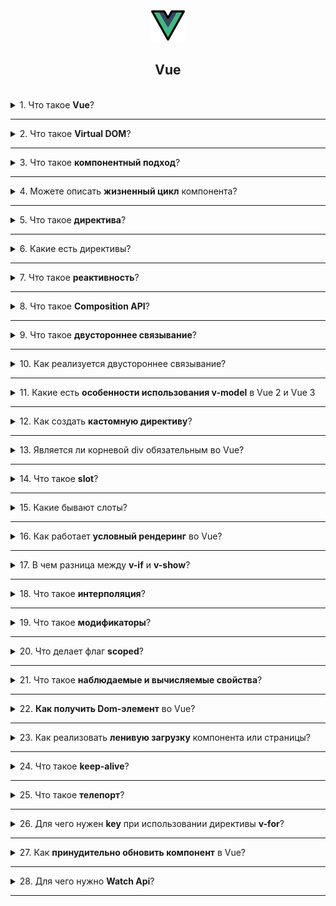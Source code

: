 <div align="center">
  <img src="../../assets/icons/icons-for-titles/vue.png">
  <h2>Vue</h2>
</div>
<br />

<details>
<summary><span>1. Что такое <b>Vue</b>?</span></summary>
<br />

Vue — это гибкий JavaScript-фреймворк для создания интерфейсов. Он предлагает реактивность, удобную работу с компонентами и отлично подходит для SPA.

</details>

---

<details>
<summary><span>2. Что такое <b>Virtual DOM</b>?</span></summary>
<br />

Virtual DOM — это «виртуальное» представление реального DOM в памяти. Вместо того чтобы сразу менять веб-страницу, Vue сначала вносит изменения в виртуальную копию, сравнивает её с предыдущей версией (diffing), а затем обновляет только изменённые части. Это делает работу интерфейса быстрее и плавнее.

</details>

---

<details>
<summary><span>3. Что такое <b>компонентный подход</b>?</span></summary>
<br />

Компонентный подход — это способ разработки интерфейсов, при котором приложение разбивается на независимые и многократно используемые части — компоненты. Каждый компонент отвечает за свою часть UI и логику, что делает код более понятным, гибким и удобным для сопровождения.

</details>

---

<details>
<summary><span>4. Можете описать <b>жизненный цикл</b> компонента?</span></summary>
<br />

Жизненный цикл компонента во Vue можно разбить на несколько фаз:

**1. Инициализация**

- `beforeCreate` — до инициализации данных и событий
- `created` — данные и события уже доступны

**2. Монтирование в DOM**

- `beforeMount` — перед вставкой шаблона в DOM
- `mounted` — компонент отрисован и доступен в DOM

**3. Обновление (при изменении реактивных данных)**

- `beforeUpdate` — перед обновлением DOM
- `updated` — после обновления DOM

**4. Размонтаж (удаление компонента)**

- `beforeUnmount` — перед удалением из DOM
- `unmounted` — после удаления

</details>

---

<details>
<summary><span>5. Что такое <b>директива</b>?</span></summary>
<br />

Директива — это специальный атрибут в шаблоне Vue, который расширяет HTML и добавляет динамическое поведение. Она начинается с префикса `v-` (например, `v-if`, `v-for`, `v-model`) и связывает DOM с логикой компонента.

Директивы позволяют управлять отображением, обработкой событий и многим другим.

</details>

---

<details>
<summary><span>6. Какие есть директивы?</span></summary>
<br />

Во Vue есть две группы директив:

**Стандартные директивы:**

- `v-if`, `v-else`, `v-else-if` — условный рендеринг
- `v-for` — циклический вывод
- `v-bind` — привязка атрибутов
- `v-model` — двусторонняя привязка данных
- `v-on` — обработка событий
- `v-show` — управление видимостью
- `v-slot` — передача слотов
- `v-pre`, `v-cloak`, `v-once` — особые инструкции для управления шаблоном

**Пользовательские директивы:**  
Можно создавать свои — например, `v-focus`, чтобы автоматически фокусироваться на элементе при загрузке.

</details>

---

<details>
<summary><span>7. Что такое <b>реактивность</b>?</span></summary>
<br />

Реактивность — это способность Vue автоматически отслеживать изменения в данных и обновлять интерфейс без ручного вмешательства. Когда вы изменяете реактивное значение, Vue сам «понимает», какие части DOM нужно перерисовать

В основе этого механизма — специальные реактивные обёртки (`ref`, `reactive`), которые следят за изменениями и запускают обновление компонента при необходимости.

</details>

---

<details>
<summary><span>8. Что такое <b>Composition API</b>?</span></summary>
<br />

Composition API — это способ организации логики компонентов во Vue 3. Вместо разделения по опциям (`data`, `methods`, `computed`), можно группировать связанную логику в функции и использовать реактивные примитивы (`ref`, `reactive`, `computed`, `watch`) прямо внутри `setup()`.

Это делает код более читаемым и переиспользуемым, особенно в больших приложениях.

</details>

---

<details>
<summary><span>9. Что такое <b>двустороннее связывание</b>?</span></summary>
<br />

Двустороннее связывание (two-way binding) — это когда данные и интерфейс синхронизируются автоматически в обе стороны: изменение в модели обновляет DOM, а пользовательский ввод — данные.

</details>

---

<details>
<summary><span>10. Как реализуется двустороннее связывание?</span></summary>
<br />

| Элемент                 | Событие  | Атрибут   |
| ----------------------- | -------- | --------- |
| `<input>`, `<textarea>` | `input`  | `value`   |
| `checkbox`, `radio`     | `change` | `checked` |
| `<select>` (списки)     | `change` | `value`   |

</details>

---

<details>
<summary><span>11. Какие есть <b>особенности использования v-model</b> в Vue 2 и Vue 3</span></summary>
<br />

Vue 2 поддерживает только одну связку `v-model` на компонент. Она работает с атрибутом `value` и слушает событие `input` — именно так данные синхронизируются между родителем и дочерним компонентом.

Во Vue 3 можно использовать несколько `v-model` одновременно с разными именами:

```html
<my-form
	v-model:inputValue="inputValue"
	v-model:visible="isVisible"
	v-model:contract="contractData"
/>
```

</details>

---

<details>
<summary><span>12. Как создать <b>кастомную директиву</b>?</span></summary>
<br />

В Vue 3 кастомные директивы создаются с помощью метода `app.directive`. Это позволяет добавить свою логику для работы с DOM-элементами напрямую.

**Пример: директива для автофокуса**

1. **Регистрация директивы:**

```js
app.directive('focus', {
	mounted(el) {
		el.focus();
	},
});
```

2. **Использование в шаблоне:**

```html
<input v-focus />
```

</details>

---

<details>
<summary><span>13. Является ли корневой div обязательным во Vue?</span></summary>
<br />

**Во Vue 2** — да, шаблон компонента должен иметь **один корневой элемент** (чаще всего это `div`). Если попытаться вернуть несколько элементов на одном уровне, будет ошибка.

**Во Vue 3** — нет, можно возвращать **несколько соседних элементов** без обёртки. Это называется поддержка фрагментов, и она позволяет упростить структуру шаблонов:

```vue
<template>
	<h1>Привет</h1>
	<p>Это компонент без обёртки</p>
</template>
```

</details>

---

<details>
<summary><span>14. Что такое <b>slot</b>?</span></summary>
<br />

`slot` — это специальное место в шаблоне компонента Vue, куда родитель может вставить произвольный контент. Это делает компонент гибким и переиспользуемым.

**Пример:**

```vue
<template>
	<div class="card">
		<slot></slot>
	</div>
</template>
```

```vue
<Card>
  <p>Это содержимое передано через слот</p>
</Card>
```

Здесь `<p>` из родительского компонента окажется внутри `.card` — именно туда, где расположен `<slot>`.

</details>

---

<details>
<summary><span>15. Какие бывают слоты?</span></summary>
<br />

Во Vue существуют несколько типов слотов, позволяющих гибко вставлять содержимое в компоненты:

**Обычный (неименованный) слот**  
Используется по умолчанию, если не указано иное:

```vue
<slot></slot>
```

**Именованные слоты**  
Позволяют вставлять контент в определённые места шаблона:

```vue
<slot name="header"></slot>
```

</details>

---

<details>
<summary><span>16. Как работает <b>условный рендеринг</b> во Vue?</span></summary>
<br />

Во Vue условный рендеринг используется для отображения или скрытия элементов DOM в зависимости от определённых условий. Основные директивы для этого — `v-if`, `v-else-if` и `v-else`.

- `v-if`: отображает элемент только в том случае, если выражение истинно.
- `v-else-if`: добавляется как альтернативное условие, если предыдущее `v-if` ложно.
- `v-else`: отрабатывает, если ни одно из предыдущих условий не выполнилось.

Пример:

```html
<p v-if="isLoggedIn">Добро пожаловать!</p>
<p v-else>Пожалуйста, войдите в систему.</p>
```

</details>

---

<details>
<summary><span>17. В чем разница между <b>v-if</b> и <b>v-show</b>?</span></summary>
<br />

`v-if` полностью добавляет или удаляет элемент из DOM, а `v-show` лишь переключает свойство `display` с помощью CSS.

</details>

---

<details>
<summary><span>18. Что такое <b>интерполяция</b>?</span></summary>
<br />

Это способ вставки данных из JavaScript в шаблон с помощью двойных фигурных скобок `{{ }}`.

Пример:

```html
<p>Привет, {{ username }}!</p>
```

</details>

---

<details>
<summary><span>19. Что такое <b>модификаторы</b>?</span></summary>
<br />

**Модификаторы** во Vue — это специальные суффиксы, добавляемые к директивам через точку (`.`), чтобы изменить их стандартное поведение.

Они часто используются с:

- **`v-on`** (обработка событий)
- **`v-model`** (двусторонняя привязка данных)

---

### Примеры модификаторов с `v-on`:

- `v-on:submit.prevent` — предотвращает стандартную отправку формы.
- `v-on:click.stop` — останавливает всплытие события (`stopPropagation`).
- `v-on:keydown.enter` — обработка только нажатия клавиши Enter.

---

### Примеры модификаторов с `v-model`:

- `v-model.lazy` — обновляет данные **только при событии `change`**, а не `input`.
- `v-model.trim` — автоматически **удаляет пробелы** в начале и конце строки.
- `v-model.number` — **преобразует ввод в число** (если возможно).

---

Директивы делают код чище и позволяют избежать написания лишней логики в обработчиках событий

</details>

---

<details>
<summary><span>20. Что делает флаг <b>scoped</b>?</span></summary>
<br />

Флаг `scoped` используется в тегах `<style>` в компонентах Vue, чтобы **ограничить применение CSS только к текущему компоненту**.

Если ты пишешь:

```vue
<style scoped>
h1 {
	color: red;
}
</style>
```

</details>

---

<details>
<summary><span>21. Что такое <b>наблюдаемые и вычисляемые свойства</b>?</span></summary>
<br />

Во Vue существуют два важных типа реактивных свойств:

---

### Наблюдаемые свойства (реактивные)

Это обычные переменные, созданные с помощью `ref()` или `reactive()`, которые Vue отслеживает и обновляет при изменении.

Пример:

```js
<script setup>
import { ref } from 'vue';

const count = ref(0);
</script>

<template>
  <button @click="count++">Clicked {{ count }} times</button>
</template>
```

При изменении `count.value` Vue автоматически обновляет DOM.

---

### Вычисляемые свойства (computed)

Это свойства, **зависящие от других реактивных значений**, и автоматически пересчитывающиеся при их изменении. Используются для создания производных значений, которые **кешируются**, пока зависимости не изменятся.

Пример:

```js
<script setup>
import { ref, computed } from 'vue';

const firstName = ref('Иван');
const lastName = ref('Иванов');

const fullName = computed(() => `${firstName.value} ${lastName.value}`);
</script>

<template>
  <p>{{ fullName }}</p>
</template>
```

`fullName` будет пересчитано только тогда, когда изменится `firstName` или `lastName`.

---

### Разница:

| Свойство           | Обновляется вручную | Кешируется | Используется для     |
| ------------------ | ------------------- | ---------- | -------------------- |
| `ref` / `reactive` | Да                  | Нет        | Хранение данных      |
| `computed`         | Нет (автоматически) | Да         | Производные значения |

</details>

---

<details>
<summary><span>22. <b>Как получить Dom-элемент</b> во Vue?</span></summary>
<br />

Во Vue для получения доступа к DOM-элементу используется **реф-ссылка** (`ref`) в шаблоне и `ref()` или `onMounted()` в скрипте.

---

### Шаги:

1. Добавить `ref="имя"` к нужному элементу в шаблоне.
2. В `<script setup>` или `setup()` получи доступ к DOM-элементу через `ref()`.

---

### Composition API:

```vue
<template>
	<input ref="myInput" />
</template>

<script setup>
import { ref, onMounted } from 'vue';

const myInput = ref(null);

onMounted(() => {
	myInput.value.focus();
});
</script>
```

---

### Важно:

- `myInput.value` будет `null`, пока компонент не смонтирован. Поэтому доступ к DOM лучше делать в `onMounted()`.
- Это работает и с компонентами. Если `ref` указывает на компонент, `value` будет содержать экземпляр компонента, а не DOM.

### Options API:

```vue
<template>
	<div ref="box"></div>
</template>

<script>
export default {
	mounted() {
		this.$refs.box.style.background = 'red';
	},
};
</script>
```

</details>

---

<details>
<summary><span>23. Как реализовать <b>ленивую загрузку</b> компонента или страницы?</span></summary>
<br />

Ленивая загрузка реализуется через `defineAsyncComponent` и динамический импорт в маршрутах `vue-router`.

**`defineAsyncComponent`**:

```js
import { defineAsyncComponent } from 'vue';

const LazyPage = defineAsyncComponent(() => import('./pages/LazyPage.vue'));
```

**Динамический импорт в маршрутах `vue-router`**

```js
import { createRouter, createWebHistory } from 'vue-router';

const routes = [
	{
		path: '/about',
		component: () => import('./views/About.vue'),
	},
];

const router = createRouter({
	history: createWebHistory(),
	routes,
});
```

</details>

---

<details>
<summary><span>24. Что такое <b>keep-alive</b>?</span></summary>
<br />

`<keep-alive>` — это специальный компонент Vue, который позволяет **кэшировать компоненты**, чтобы сохранить их состояние при повторной активации.

Если переключаться между вкладками, маршрутами или компонентами, которые обёрнуты в `<keep-alive>`, Vue **не уничтожает** их, а "замораживает" в памяти. Это экономит ресурсы и ускоряет повторное отображение.

### Особенности:<br />

- Работает только с **динамическими компонентами** (`<component :is="...">`) или `router-view`.
- Можно использовать `include` / `exclude` для фильтрации кэшируемых компонентов.
- События жизненного цикла:
  - `activated()` — вызывается, когда компонент "просыпается".
  - `deactivated()` — вызывается, когда компонент "замораживается".

### Пример:

```vue
<keep-alive>
  <component :is="currentTabComponent" />
</keep-alive>
```

### Когда применять:

- Для вкладок (tabs), модалок, переключаемых форм и всего, где нужно сохранять состояние.
- Особенно полезно в SPA при переключении между страницами, чтобы не терять введённые данные.

</details>

---

<details>
<summary><span>25. Что такое <b>телепорт</b>?</span></summary>
<br />

Телепорт позволяет **рендерить часть шаблона в другое место DOM-дерева**, не нарушая логику компонента. Это особенно полезно для модалок, тултипов, всплывающих окон — всего, что должно визуально находиться в другом месте в структуре HTML (например, вне `#app`).

---

### Пример:

```vue
<teleport to="body">
  <div class="modal">
    Я появлюсь прямо в <body>!
  </div>
</teleport>
```

Здесь `to="body"` означает, что содержимое `<teleport>` будет вставлено в тег `<body>`, а не останется в текущей иерархии компонента.

</details>

---

<details>
<summary><span>26. Для чего нужен <b>key</b> при использовании директивы <b>v-for</b>?</span></summary>
<br />

Атрибут `key` в `v-for` нужен для того, чтобы Vue мог корректно и эффективно отслеживать изменения элементов списка и сохранять их состояние при обновлении DOM.

</details>

---

<details>
<summary><span>27. Как <b>принудительно обновить компонент</b> в Vue?</span></summary>
<br />

Во Vue можно принудительно обновить компонент с помощью `this.$forceUpdate()` (Options API) или изменением `:key` у компонента (Composition API).

</details>

---

<details>
<summary><span>28. Для чего нужно <b>Watch Api</b>?</span></summary>
<br />

Watch API используется для **реагирования на изменения реактивных данных** и выполнения побочных эффектов.

- **Vue 2:**

```js
watch: {
  count(newVal) {
    console.log('Счётчик изменился:', newVal)
  }
}
```

- **Vue 3:**

```js
watch(count, newVal => {
	console.log('Счётчик изменился:', newVal);
});
```

</details>

---

<!-- <details>
<summary><span></span></summary>
<br />


</details>

--- -->
